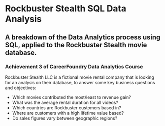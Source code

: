 # Rockbuster Stealth SQL Data Analysis

## A breakdown of the Data Analytics process using SQL, applied to the Rockbuster Stealth movie database.

### Achievement 3 of CareerFoundry Data Analytics Course

Rockbuster Stealth LLC is a fictional movie rental company that is looking for an analysis on their database, to answer some key business questions and objectives:
* Which movies contributed the most/least to revenue gain?
* What was the average rental duration for all videos?
* Which countries are Rockbuster customers based in?
* Where are customers with a high lifetime value based?
* Do sales figures vary between geographic regions?
